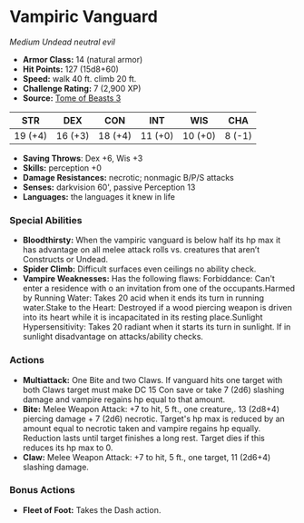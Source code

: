 # Vampiric Vanguard

*Medium* *Undead* *neutral evil*

- **Armor Class:** 14 (natural armor)
- **Hit Points:** 127 (15d8+60)
- **Speed:** walk 40 ft. climb 20 ft.
- **Challenge Rating:** 7 (2,900 XP)
- **Source:** [Tome of Beasts 3](https://koboldpress.com/kpstore/product/tome-of-beasts-2-for-5th-edition/)

| STR | DEX | CON | INT | WIS | CHA |
| --- | --- | --- | --- | --- | --- |
| 19 (+4) | 16 (+3) | 18 (+4) | 11 (+0) | 10 (+0) | 8 (-1) |

- **Saving Throws**: Dex +6, Wis +3
- **Skills:** perception +0
- **Damage Resistances:** necrotic; nonmagic B/P/S attacks
- **Senses:** darkvision 60', passive Perception 13
- **Languages:** the languages it knew in life
### Special Abilities
- **Bloodthirsty:** When the vampiric vanguard is below half its hp max it has advantage on all melee attack rolls vs. creatures that aren’t Constructs or Undead.
- **Spider Climb:** Difficult surfaces even ceilings no ability check.
- **Vampire Weaknesses:** Has the following flaws: Forbiddance: Can't enter a residence with o an invitation from one of the occupants.Harmed by Running Water: Takes 20 acid when it ends its turn in running water.Stake to the Heart: Destroyed if a wood piercing weapon is driven into its heart while it is incapacitated in its resting place.Sunlight Hypersensitivity: Takes 20 radiant when it starts its turn in sunlight. If in sunlight disadvantage on attacks/ability checks.
### Actions
- **Multiattack:** One Bite and two Claws. If vanguard hits one target with both Claws target must make DC 15 Con save or take 7 (2d6) slashing damage and vampire regains hp equal to that amount.
- **Bite:** Melee Weapon Attack: +7 to hit, 5 ft., one creature,. 13 (2d8+4) piercing damage + 7 (2d6) necrotic. Target's hp max is reduced by an amount equal to necrotic taken and vampire regains hp equally. Reduction lasts until target finishes a long rest. Target dies if this reduces its hp max to 0.
- **Claw:** Melee Weapon Attack: +7 to hit, 5 ft., one target, 11 (2d6+4) slashing damage.
### Bonus Actions
- **Fleet of Foot:** Takes the Dash action.
